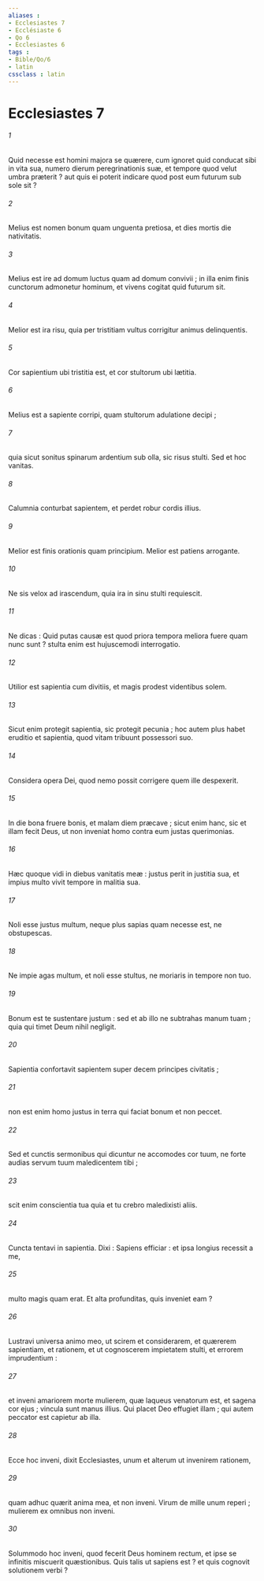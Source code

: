 ```yaml
---
aliases : 
- Ecclesiastes 7
- Ecclésiaste 6
- Qo 6
- Ecclesiastes 6
tags : 
- Bible/Qo/6
- latin
cssclass : latin
---
```


# Ecclesiastes 7

###### 1
Quid necesse est homini majora se quærere, cum ignoret quid conducat sibi in vita sua, numero dierum peregrinationis suæ, et tempore quod velut umbra præterit ? aut quis ei poterit indicare quod post eum futurum sub sole sit ?
###### 2
Melius est nomen bonum quam unguenta pretiosa, et dies mortis die nativitatis.
###### 3
Melius est ire ad domum luctus quam ad domum convivii ; in illa enim finis cunctorum admonetur hominum, et vivens cogitat quid futurum sit.
###### 4
Melior est ira risu, quia per tristitiam vultus corrigitur animus delinquentis.
###### 5
Cor sapientium ubi tristitia est, et cor stultorum ubi lætitia.
###### 6
Melius est a sapiente corripi, quam stultorum adulatione decipi ;
###### 7
quia sicut sonitus spinarum ardentium sub olla, sic risus stulti. Sed et hoc vanitas.
###### 8
Calumnia conturbat sapientem, et perdet robur cordis illius.
###### 9
Melior est finis orationis quam principium. Melior est patiens arrogante.
###### 10
Ne sis velox ad irascendum, quia ira in sinu stulti requiescit.
###### 11
Ne dicas : Quid putas causæ est quod priora tempora meliora fuere quam nunc sunt ? stulta enim est hujuscemodi interrogatio.
###### 12
Utilior est sapientia cum divitiis, et magis prodest videntibus solem.
###### 13
Sicut enim protegit sapientia, sic protegit pecunia ; hoc autem plus habet eruditio et sapientia, quod vitam tribuunt possessori suo.
###### 14
Considera opera Dei, quod nemo possit corrigere quem ille despexerit.
###### 15
In die bona fruere bonis, et malam diem præcave ; sicut enim hanc, sic et illam fecit Deus, ut non inveniat homo contra eum justas querimonias.
###### 16
Hæc quoque vidi in diebus vanitatis meæ : justus perit in justitia sua, et impius multo vivit tempore in malitia sua.
###### 17
Noli esse justus multum, neque plus sapias quam necesse est, ne obstupescas.
###### 18
Ne impie agas multum, et noli esse stultus, ne moriaris in tempore non tuo.
###### 19
Bonum est te sustentare justum : sed et ab illo ne subtrahas manum tuam ; quia qui timet Deum nihil negligit.
###### 20
Sapientia confortavit sapientem super decem principes civitatis ;
###### 21
non est enim homo justus in terra qui faciat bonum et non peccet.
###### 22
Sed et cunctis sermonibus qui dicuntur ne accomodes cor tuum, ne forte audias servum tuum maledicentem tibi ;
###### 23
scit enim conscientia tua quia et tu crebro maledixisti aliis.
###### 24
Cuncta tentavi in sapientia. Dixi : Sapiens efficiar : et ipsa longius recessit a me,
###### 25
multo magis quam erat. Et alta profunditas, quis inveniet eam ?
###### 26
Lustravi universa animo meo, ut scirem et considerarem, et quærerem sapientiam, et rationem, et ut cognoscerem impietatem stulti, et errorem imprudentium :
###### 27
et inveni amariorem morte mulierem, quæ laqueus venatorum est, et sagena cor ejus ; vincula sunt manus illius. Qui placet Deo effugiet illam ; qui autem peccator est capietur ab illa.
###### 28
Ecce hoc inveni, dixit Ecclesiastes, unum et alterum ut invenirem rationem,
###### 29
quam adhuc quærit anima mea, et non inveni. Virum de mille unum reperi ; mulierem ex omnibus non inveni.
###### 30
Solummodo hoc inveni, quod fecerit Deus hominem rectum, et ipse se infinitis miscuerit quæstionibus. Quis talis ut sapiens est ? et quis cognovit solutionem verbi ?
